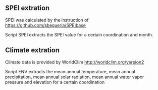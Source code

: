 ## SPEI extration

SPEI was calculated by the instruction of https://github.com/sbegueria/SPEIbase

Script SPEI extracts the SPEI value for a certain coordination and month.

## Climate extration

Climate data is provided by WorldClim http://worldclim.org/version2

Script ENV extracts the mean annual temperature, mean annual precipitation, mean annual solar radiation, mean annual water vapor pressure and elevation for a certain coordination
